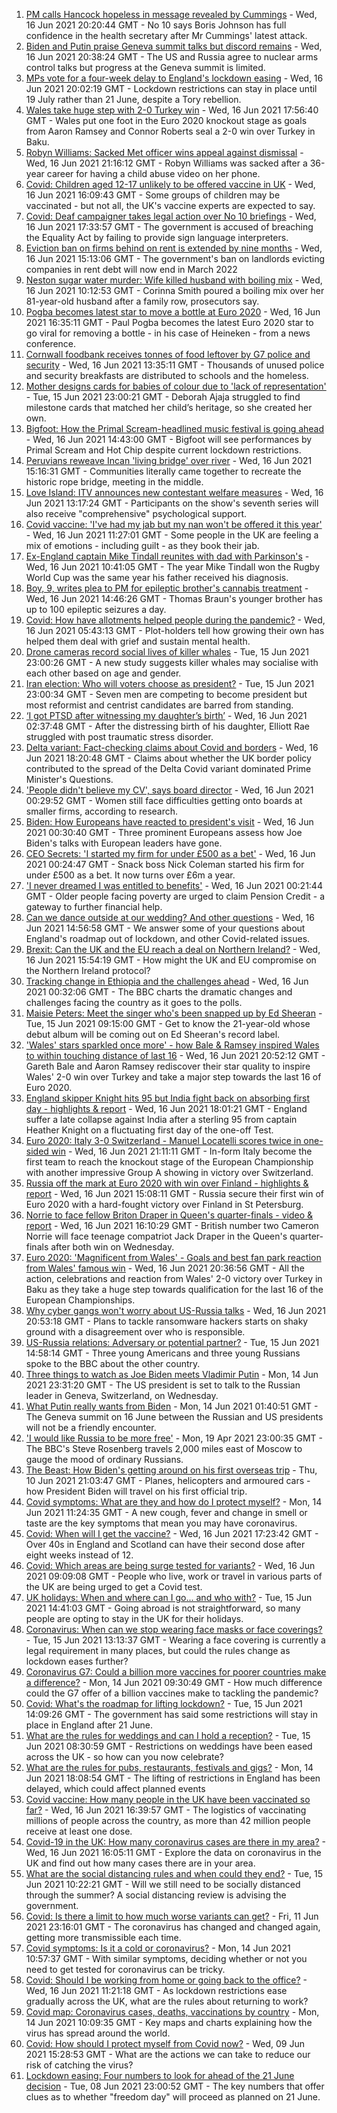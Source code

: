 1. [PM calls Hancock hopeless in message revealed by Cummings](https://www.bbc.co.uk/news/uk-politics-57498845) - Wed, 16 Jun 2021 20:20:44 GMT - No 10 says Boris Johnson has full confidence in the health secretary after Mr Cummings' latest attack.
2. [Biden and Putin praise Geneva summit talks but discord remains](https://www.bbc.co.uk/news/world-europe-57504755) - Wed, 16 Jun 2021 20:38:24 GMT - The US and Russia agree to nuclear arms control talks but progress at the Geneva summit is limited.
3. [MPs vote for a four-week delay to England's lockdown easing](https://www.bbc.co.uk/news/uk-politics-57486224) - Wed, 16 Jun 2021 20:02:19 GMT - Lockdown restrictions can stay in place until 19 July rather than 21 June, despite a Tory rebellion.
4. [Wales take huge step with 2-0 Turkey win](https://www.bbc.co.uk/sport/football/51197554) - Wed, 16 Jun 2021 17:56:40 GMT - Wales put one foot in the Euro 2020 knockout stage as goals from Aaron Ramsey and Connor Roberts seal a 2-0 win over Turkey in Baku.
5. [Robyn Williams: Sacked Met officer wins appeal against dismissal](https://www.bbc.co.uk/news/uk-england-london-57501764) - Wed, 16 Jun 2021 21:16:12 GMT - Robyn Williams was sacked after a 36-year career for having a child abuse video on her phone.
6. [Covid: Children aged 12-17 unlikely to be offered vaccine in UK](https://www.bbc.co.uk/news/health-57496074) - Wed, 16 Jun 2021 16:09:43 GMT - Some groups of children may be vaccinated - but not all, the UK's vaccine experts are expected to say.
7. [Covid: Deaf campaigner takes legal action over No 10 briefings](https://www.bbc.co.uk/news/uk-57496730) - Wed, 16 Jun 2021 17:33:57 GMT - The government is accused of breaching the Equality Act by failing to provide sign language interpreters.
8. [Eviction ban on firms behind on rent is extended by nine months](https://www.bbc.co.uk/news/business-57501108) - Wed, 16 Jun 2021 15:13:06 GMT - The government's ban on landlords evicting companies in rent debt will now end in March 2022
9. [Neston sugar water murder: Wife killed husband with boiling mix](https://www.bbc.co.uk/news/uk-england-merseyside-57496373) - Wed, 16 Jun 2021 10:12:53 GMT - Corinna Smith poured a boiling mix over her 81-year-old husband after a family row, prosecutors say.
10. [Pogba becomes latest star to move a bottle at Euro 2020](https://www.bbc.co.uk/sport/football/57501651) - Wed, 16 Jun 2021 16:35:11 GMT - Paul Pogba becomes the latest Euro 2020 star to go viral for removing a bottle - in his case of Heineken - from a news conference.
11. [Cornwall foodbank receives tonnes of food leftover by G7 police and security](https://www.bbc.co.uk/news/uk-england-cornwall-57496147) - Wed, 16 Jun 2021 13:35:11 GMT - Thousands of unused police and security breakfasts are distributed to schools and the homeless.
12. [Mother designs cards for babies of colour due to 'lack of representation'](https://www.bbc.co.uk/news/uk-england-london-57444540) - Tue, 15 Jun 2021 23:00:21 GMT - Deborah Ajaja struggled to find milestone cards that matched her child’s heritage, so she created her own.
13. [Bigfoot: How the Primal Scream-headlined music festival is going ahead](https://www.bbc.co.uk/news/entertainment-arts-57497825) - Wed, 16 Jun 2021 14:43:00 GMT - Bigfoot will see performances by Primal Scream and Hot Chip despite current lockdown restrictions.
14. [Peruvians reweave Incan 'living bridge' over river](https://www.bbc.co.uk/news/world-latin-america-57494539) - Wed, 16 Jun 2021 15:16:31 GMT - Communities literally came together to recreate the historic rope bridge, meeting in the middle.
15. [Love Island: ITV announces new contestant welfare measures](https://www.bbc.co.uk/news/entertainment-arts-57497245) - Wed, 16 Jun 2021 13:17:24 GMT - Participants on the show's seventh series will also receive "comprehensive" psychological support.
16. [Covid vaccine: 'I've had my jab but my nan won't be offered it this year'](https://www.bbc.co.uk/news/newsbeat-57390412) - Wed, 16 Jun 2021 11:27:01 GMT - Some people in the UK are feeling a mix of emotions - including guilt - as they book their jab.
17. [Ex-England captain Mike Tindall reunites with dad with Parkinson's](https://www.bbc.co.uk/news/uk-57497606) - Wed, 16 Jun 2021 10:41:05 GMT - The year Mike Tindall won the Rugby World Cup was the same year his father received his diagnosis.
18. [Boy, 9, writes plea to PM for epileptic brother's cannabis treatment](https://www.bbc.co.uk/news/uk-england-merseyside-57494694) - Wed, 16 Jun 2021 14:46:26 GMT - Thomas Braun's younger brother has up to 100 epileptic seizures a day.
19. [Covid: How have allotments helped people during the pandemic?](https://www.bbc.co.uk/news/uk-england-essex-57438179) - Wed, 16 Jun 2021 05:43:13 GMT - Plot-holders tell how growing their own has helped them deal with grief and sustain mental health.
20. [Drone cameras record social lives of killer whales](https://www.bbc.co.uk/news/science-environment-57486901) - Tue, 15 Jun 2021 23:00:26 GMT - A new study suggests killer whales may socialise with each other based on age and gender.
21. [Iran election: Who will voters choose as president?](https://www.bbc.co.uk/news/world-middle-east-57489539) - Tue, 15 Jun 2021 23:00:34 GMT - Seven men are competing to become president but most reformist and centrist candidates are barred from standing.
22. [‘I got PTSD after witnessing my daughter’s birth’](https://www.bbc.co.uk/news/stories-57442294) - Wed, 16 Jun 2021 02:37:48 GMT - After the distressing birth of his daughter, Elliott Rae struggled with post traumatic stress disorder.
23. [Delta variant: Fact-checking claims about Covid and borders](https://www.bbc.co.uk/news/57500637) - Wed, 16 Jun 2021 18:20:48 GMT - Claims about whether the UK border policy contributed to the spread of the Delta Covid variant dominated Prime Minister's Questions.
24. ['People didn't believe my CV', says board director](https://www.bbc.co.uk/news/business-57486592) - Wed, 16 Jun 2021 00:29:52 GMT - Women still face difficulties getting onto boards at smaller firms, according to research.
25. [Biden: How Europeans have reacted to president's visit](https://www.bbc.co.uk/news/world-europe-57489588) - Wed, 16 Jun 2021 00:30:40 GMT - Three prominent Europeans assess how Joe Biden's talks with European leaders have gone.
26. [CEO Secrets: 'I started my firm for under £500 as a bet'](https://www.bbc.co.uk/news/business-57470671) - Wed, 16 Jun 2021 00:24:47 GMT - Snack boss Nick Coleman started his firm for under £500 as a bet. It now turns over £6m a year.
27. ['I never dreamed I was entitled to benefits'](https://www.bbc.co.uk/news/business-57484790) - Wed, 16 Jun 2021 00:21:44 GMT - Older people facing poverty are urged to claim Pension Credit - a gateway to further financial help.
28. [Can we dance outside at our wedding? And other questions](https://www.bbc.co.uk/news/world-asia-china-51176409) - Wed, 16 Jun 2021 14:56:58 GMT - We answer some of your questions about England's roadmap out of lockdown, and other Covid-related issues.
29. [Brexit: Can the UK and the EU reach a deal on Northern Ireland?](https://www.bbc.co.uk/news/57475591) - Wed, 16 Jun 2021 15:54:19 GMT - How might the UK and EU compromise on the Northern Ireland protocol?
30. [Tracking change in Ethiopia and the challenges ahead](https://www.bbc.co.uk/news/world-africa-57428039) - Wed, 16 Jun 2021 00:32:06 GMT - The BBC charts the dramatic changes and challenges facing the country as it goes to the polls.
31. [Maisie Peters: Meet the singer who's been snapped up by Ed Sheeran](https://www.bbc.co.uk/news/entertainment-arts-57468169) - Tue, 15 Jun 2021 09:15:00 GMT - Get to know the 21-year-old whose debut album will be coming out on Ed Sheeran's record label.
32. ['Wales' stars sparkled once more' - how Bale & Ramsey inspired Wales to within touching distance of last 16](https://www.bbc.co.uk/sport/football/57505779) - Wed, 16 Jun 2021 20:52:12 GMT - Gareth Bale and Aaron Ramsey rediscover their star quality to inspire Wales' 2-0 win over Turkey and take a major step towards the last 16 of Euro 2020.
33. [England skipper Knight hits 95 but India fight back on absorbing first day - highlights & report](https://www.bbc.co.uk/sport/cricket/57500917) - Wed, 16 Jun 2021 18:01:21 GMT - England suffer a late collapse against India after a sterling 95 from captain Heather Knight on a fluctuating first day of the one-off Test.
34. [Euro 2020: Italy 3-0 Switzerland - Manuel Locatelli scores twice in one-sided win](https://www.bbc.co.uk/sport/football/51197561) - Wed, 16 Jun 2021 21:11:11 GMT - In-form Italy become the first team to reach the knockout stage of the European Championship with another impressive Group A showing in victory over Switzerland.
35. [Russia off the mark at Euro 2020 with win over Finland - highlights & report](https://www.bbc.co.uk/sport/football/51197547) - Wed, 16 Jun 2021 15:08:11 GMT - Russia secure their first win of Euro 2020 with a hard-fought victory over Finland in St Petersburg.
36. [Norrie to face fellow Briton Draper in Queen's quarter-finals - video & report](https://www.bbc.co.uk/sport/tennis/57499482) - Wed, 16 Jun 2021 16:10:29 GMT - British number two Cameron Norrie will face teenage compatriot Jack Draper in the Queen's quarter-finals after both win on Wednesday.
37. [Euro 2020: 'Magnificent from Wales' - Goals and best fan park reaction from Wales' famous win](https://www.bbc.co.uk/sport/av/football/57506498) - Wed, 16 Jun 2021 20:36:56 GMT - All the action, celebrations and reaction from Wales' 2-0 victory over Turkey in Baku as they take a huge step towards qualification for the last 16 of the European Championships.
38. [Why cyber gangs won't worry about US-Russia talks](https://www.bbc.co.uk/news/technology-57504007) - Wed, 16 Jun 2021 20:53:18 GMT - Plans to tackle ransomware hackers starts on shaky ground with a disagreement over who is responsible.
39. [US-Russia relations: Adversary or potential partner?](https://www.bbc.co.uk/news/world-us-canada-57421275) - Tue, 15 Jun 2021 14:58:14 GMT - Three young Americans and three young Russians spoke to the BBC about the other country.
40. [Three things to watch as Joe Biden meets Vladimir Putin](https://www.bbc.co.uk/news/world-us-canada-57427057) - Mon, 14 Jun 2021 23:31:20 GMT - The US president is set to talk to the Russian leader in Geneva, Switzerland, on Wednesday.
41. [What Putin really wants from Biden](https://www.bbc.co.uk/news/world-europe-57427055) - Mon, 14 Jun 2021 01:40:51 GMT - The Geneva summit on 16 June between the Russian and US presidents will not be a friendly encounter.
42. ['I would like Russia to be more free'](https://www.bbc.co.uk/news/world-europe-56808468) - Mon, 19 Apr 2021 23:00:35 GMT - The BBC's Steve Rosenberg travels 2,000 miles east of Moscow to gauge the mood of ordinary Russians.
43. [The Beast: How Biden's getting around on his first overseas trip](https://www.bbc.co.uk/news/world-us-canada-57424507) - Thu, 10 Jun 2021 21:03:47 GMT - Planes, helicopters and armoured cars - how President Biden will travel on his first official trip.
44. [Covid symptoms: What are they and how do I protect myself?](https://www.bbc.co.uk/news/health-51048366) - Mon, 14 Jun 2021 11:24:35 GMT - A new cough, fever and change in smell or taste are the key symptoms that mean you may have coronavirus.
45. [Covid: When will I get the vaccine?](https://www.bbc.co.uk/news/health-55045639) - Wed, 16 Jun 2021 17:23:42 GMT - Over 40s in England and Scotland can have their second dose after eight weeks instead of 12.
46. [Covid: Which areas are being surge tested for variants?](https://www.bbc.co.uk/news/explainers-54872039) - Wed, 16 Jun 2021 09:09:08 GMT - People who live, work or travel in various parts of the UK are being urged to get a Covid test.
47. [UK holidays: When and where can I go... and who with?](https://www.bbc.co.uk/news/explainers-52646738) - Tue, 15 Jun 2021 14:41:03 GMT - Going abroad is not straightforward, so many people are opting to stay in the UK for their holidays.
48. [Coronavirus: When can we stop wearing face masks or face coverings?](https://www.bbc.co.uk/news/health-51205344) - Tue, 15 Jun 2021 13:13:37 GMT - Wearing a face covering is currently a legal requirement in many places, but could the rules change as lockdown eases further?
49. [Coronavirus G7: Could a billion more vaccines for poorer countries make a difference?](https://www.bbc.co.uk/news/57427877) - Mon, 14 Jun 2021 09:30:49 GMT - How much difference could the G7 offer of a billion vaccines make to tackling the pandemic?
50. [Covid: What's the roadmap for lifting lockdown?](https://www.bbc.co.uk/news/explainers-52530518) - Tue, 15 Jun 2021 14:09:26 GMT - The government has said some restrictions will stay in place in England after 21 June.
51. [What are the rules for weddings and can I hold a reception?](https://www.bbc.co.uk/news/explainers-52811509) - Tue, 15 Jun 2021 08:30:59 GMT - Restrictions on weddings have been eased across the UK - so how can you now celebrate?
52. [What are the rules for pubs, restaurants, festivals and gigs?](https://www.bbc.co.uk/news/business-52977388) - Mon, 14 Jun 2021 18:08:54 GMT - The lifting of restrictions in England has been delayed, which could affect planned events
53. [Covid vaccine: How many people in the UK have been vaccinated so far?](https://www.bbc.co.uk/news/health-55274833) - Wed, 16 Jun 2021 16:39:57 GMT - The logistics of vaccinating millions of people across the country, as more than 42 million people receive at least one dose.
54. [Covid-19 in the UK: How many coronavirus cases are there in my area?](https://www.bbc.co.uk/news/uk-51768274) - Wed, 16 Jun 2021 16:05:11 GMT - Explore the data on coronavirus in the UK and find out how many cases there are in your area.
55. [What are the social distancing rules and when could they end?](https://www.bbc.co.uk/news/uk-51506729) - Tue, 15 Jun 2021 10:22:21 GMT - Will we still need to be socially distanced through the summer? A social distancing review is advising the government.
56. [Covid: Is there a limit to how much worse variants can get?](https://www.bbc.co.uk/news/health-57431420) - Fri, 11 Jun 2021 23:16:01 GMT - The coronavirus has changed and changed again, getting more transmissible each time.
57. [Covid symptoms: Is it a cold or coronavirus?](https://www.bbc.co.uk/news/health-54145299) - Mon, 14 Jun 2021 10:57:37 GMT - With similar symptoms, deciding whether or not you need to get tested for coronavirus can be tricky.
58. [Covid: Should I be working from home or going back to the office?](https://www.bbc.co.uk/news/business-52567567) - Wed, 16 Jun 2021 11:21:18 GMT - As lockdown restrictions ease gradually across the UK, what are the rules about returning to work?
59. [Covid map: Coronavirus cases, deaths, vaccinations by country](https://www.bbc.co.uk/news/world-51235105) - Mon, 14 Jun 2021 10:09:35 GMT - Key maps and charts explaining how the virus has spread around the world.
60. [Covid: How should I protect myself from Covid now?](https://www.bbc.co.uk/news/health-57087517) - Wed, 09 Jun 2021 15:28:53 GMT - What are the actions we can take to reduce our risk of catching the virus?
61. [Lockdown easing: Four numbers to look for ahead of the 21 June decision](https://www.bbc.co.uk/news/57403888) - Tue, 08 Jun 2021 23:00:52 GMT - The key numbers that offer clues as to whether "freedom day" will proceed as planned on 21 June.
